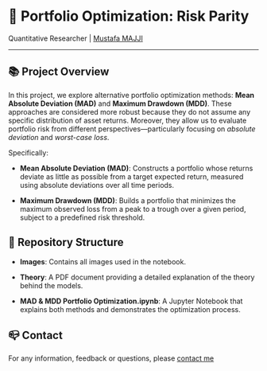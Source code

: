 # 🧰 Portfolio Optimization: Risk Parity

Quantitative Researcher | [Mustafa MAJJI](https://www.linkedin.com/in/mustafa-majji-3a59861a2/)

***

## 📚 Project Overview

In this project, we explore alternative portfolio optimization methods: **Mean Absolute Deviation (MAD)** and **Maximum Drawdown (MDD)**.
These approaches are considered more robust because they do not assume any specific distribution of asset returns. Moreover, they allow us to evaluate portfolio risk from different perspectives—particularly focusing on *absolute deviation* and *worst-case loss*.

Specifically:

- **Mean Absolute Deviation (MAD)**:
Constructs a portfolio whose returns deviate as little as possible from a target expected return, measured using absolute deviations over all time periods.

- **Maximum Drawdown (MDD)**:
Builds a portfolio that minimizes the maximum observed loss from a peak to a trough over a given period, subject to a predefined risk threshold.
## 🚀 Repository Structure

- **Images**: Contains all images used in the notebook.

- **Theory**: A PDF document providing a detailed explanation of the theory behind the models.

- **MAD & MDD Portfolio Optimization.ipynb**: A Jupyter Notebook that explains both methods and demonstrates the optimization process.

## :mailbox_closed: Contact
For any information, feedback or questions, please [contact me][Mustafa-email]




[Mustafa-email]: mailto:majji1999@gmail.com

